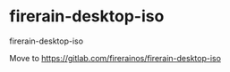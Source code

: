 # firerain-desktop-iso
firerain-desktop-iso

Move to https://gitlab.com/firerainos/firerain-desktop-iso

